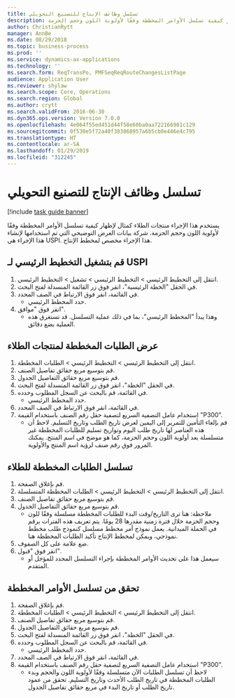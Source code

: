 ```yaml
---
title: تسلسل وظائف الإنتاج للتصنيع التحويلي
description: يستخدم هذا الإجراء منتجات الطلاء كمثال لإظهار كيفية تسلسل الأوامر المخططة وفقًا لأولوية اللون وحجم الحزمة.
author: ChristianRytt
manager: AnnBe
ms.date: 08/29/2018
ms.topic: business-process
ms.prod: ''
ms.service: dynamics-ax-applications
ms.technology: ''
ms.search.form: ReqTransPo, PMFSeqReqRouteChangesListPage
audience: Application User
ms.reviewer: shylaw
ms.search.scope: Core, Operations
ms.search.region: Global
ms.author: crytt
ms.search.validFrom: 2016-06-30
ms.dyn365.ops.version: Version 7.0.0
ms.openlocfilehash: 4e064f55ed451d44f58e60ba0aa722166981c129
ms.sourcegitcommit: 0f530e5f72a40f383868957a6b5cb0e446e4c795
ms.translationtype: HT
ms.contentlocale: ar-SA
ms.lasthandoff: 01/29/2019
ms.locfileid: "312245"
---
```

# <a name="sequence-production-jobs-for-process-manufacturing"></a>تسلسل وظائف الإنتاج للتصنيع التحويلي

[!include [task guide banner](../../includes/task-guide-banner.md)]

يستخدم هذا الإجراء منتجات الطلاء كمثال لإظهار كيفية تسلسل الأوامر المخططة وفقًا لأولوية اللون وحجم الحزمة. شركة بيانات العرض التوضيحي التي تم استخدامها لإنشاء هذا الإجراء هي USPI. هذا الإجراء مخصص لمخطط الإنتاج‬.


## <a name="run-master-planning-for-uspi"></a>قم بتشغيل التخطيط الرئيسي لـ USPI
1. انتقل إلى التخطيط الرئيسي > التخطيط الرئيسي > تشغيل > التخطيط الرئيسي.
2. في الحقل "الخطة الرئيسية‬"، انقر فوق زر القائمة المنسدلة لفتح البحث.
3. في القائمة، انقر فوق الارتباط في الصف المحدد.
    * حدد المخطط الرئيسي.  
4. انقر فوق "موافق".
    * وهذا يبدأ "المخطط الرئيسي"، بما في ذلك عملية التسلسل. قد تستغرق هذه العملية بضع دقائق.  

## <a name="view-planned-orders-for-the-paint-products"></a>عرض الطلبات المخططة لمنتجات الطلاء
1. انتقل إلى التخطيط الرئيسي > التخطيط الرئيسي > الطلبات المخططة.
2. قم بتوسيع مربع حقائق تفاصيل الصنف.
3. قم بتوسيع مربع حقائق التفاصيل الجدول.
4. في الحقل "الخطة"، انقر فوق زر القائمة المنسدلة لفتح البحث.
5. في القائمة، قم بالبحث عن السجل المطلوب وحدده.
    * حدد المخطط الرئيسي.  
6. في القائمة، انقر فوق الارتباط في الصف المحدد.
7. استخدام عامل التصفية السريع لتصفية حقل رقم الصنف باستخدام القيمة "P300".
    * قم بإلغاء التأمين للتمرير إلى اليمين لعرض تاريخ الطلب وتاريخ التسليم. لاحظ أن هذه العناصر لها تاريخ طلب اليوم وتواريخ تسليم للطلبات المخططة غير متسلسلة بعد أولوية اللون وحجم الحزمة، كما هو موضح في اسم المنتج. يمكنك المرور فوق رقم صنف لرؤية اسم المنتج والأولوية.  

## <a name="sequence-planned-orders-for-paint"></a>تسلسل الطلبات المخططة للطلاء
1. قم بإغلاق الصفحة.
2. انتقل إلى التخطيط الرئيسي > التخطيط الرئيسي > الطلبات المخططة المتسلسلة.
3. قم بتوسيع مربع حقائق تفاصيل الصنف.
4. قم بتوسيع مربع حقائق التفاصيل الجدول.
    * ملاحظة: هنا ترى التاريخ/وقت البدء للطلبات المخططة مسلسلة وفقًا للون وحجم الحزمة خلال فترة زمنية مقدرها 28 يومًا. يتم تعريف هذه الفترات برقم في الحملة الميدانية. يعمل نموذج أمر مخطط مسلسل كنموذج طلب مخطط نموذجي، ويمكن لمخطط الإنتاج تأكيد الطلبات المخططة هنا.  
5. ضع علامة على كل الصفوف.
6. انقر فوق "قبول".
    * سيعمل هذا على تحديث الأوامر المخططة بإجراء التسلسل المحدد للمؤجل أو المتقدم.  

## <a name="verify-the-sequence-of-the-planned-orders"></a>تحقق من تسلسل الأوامر المخططة
1. قم بإغلاق الصفحة.
2. انتقل إلى التخطيط الرئيسي > التخطيط الرئيسي > الطلبات المخططة.
3. قم بتوسيع مربع حقائق تفاصيل الصنف.
4. قم بتوسيع مربع حقائق التفاصيل الجدول.
5. في الحقل "الخطة"، انقر فوق زر القائمة المنسدلة لفتح البحث.
6. في القائمة، قم بالبحث عن السجل المطلوب وحدده.
    * حدد المخطط الرئيسي.  
7. في القائمة، انقر فوق الارتباط في الصف المحدد.
8. استخدام عامل التصفية السريع لتصفية حقل رقم الصنف باستخدام القيمة "P300".
    * لاحظ أن تسلسل الطلبات الآن متسلسلة وفقًا لأولوية اللون والحجم وبدء الطلبات المخططة في تاريخ الطلب الأحدث وتاريخ التسليم. تحقق من عمود تاريخ الطلب أو تاريخ البدء في مربع حقائق تفاصيل الجدول.  

